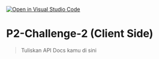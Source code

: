 [![Open in Visual Studio Code](https://classroom.github.com/assets/open-in-vscode-2e0aaae1b6195c2367325f4f02e2d04e9abb55f0b24a779b69b11b9e10269abc.svg)](https://classroom.github.com/online_ide?assignment_repo_id=15358638&assignment_repo_type=AssignmentRepo)
# P2-Challenge-2 (Client Side)

> Tuliskan API Docs kamu di sini
